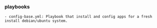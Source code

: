 ### playbooks
    - config-base.yml: Playbook that install and config apps for a fresh install debian/ubuntu system.